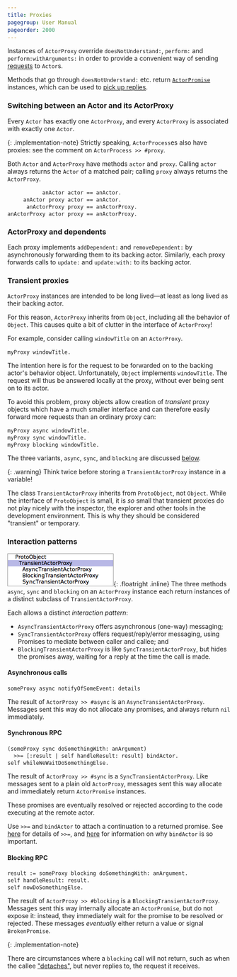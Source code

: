 ```yaml
---
title: Proxies
pagegroup: User Manual
pageorder: 2000
---
```


Instances of `ActorProxy` override `doesNotUnderstand:`, `perform:`
and `perform:withArguments:` in order to provide a convenient way of
sending [requests](requests.html) to `Actor`s.

Methods that go through `doesNotUnderstand:` etc. return
[`ActorPromise`](promises.html) instances, which can be used to
[pick up replies](promises.html#promises-from-interactions-with-actors).

### Switching between an Actor and its ActorProxy

Every `Actor` has exactly one `ActorProxy`, and every `ActorProxy` is
associated with exactly one `Actor`.

{: .implementation-note}
Strictly speaking, `ActorProcess`es also have proxies: see the comment
on `ActorProcess >> #proxy`.

Both `Actor` and `ActorProxy` have methods `actor` and `proxy`.
Calling `actor` always returns the `Actor` of a matched pair; calling
`proxy` always returns the `ActorProxy`.

```smalltalk
           anActor actor == anActor.
     anActor proxy actor == anActor.
      anActorProxy proxy == anActorProxy.
anActorProxy actor proxy == anActorProxy.
```

### ActorProxy and dependents

Each proxy implements `addDependent:` and `removeDependent:` by
asynchronously forwarding them to its backing actor. Similarly, each
proxy forwards calls to `update:` and `update:with:` to its backing
actor.

### Transient proxies

`ActorProxy` instances are intended to be long lived—at least as long
lived as their backing actor.

For this reason, `ActorProxy` inherits from `Object`, including all
the behavior of `Object`. This causes quite a bit of clutter in the
interface of `ActorProxy`!

For example, consider calling `windowTitle` on an `ActorProxy`.

```smalltalk
myProxy windowTitle.
```

The intention here is for the request to be forwarded on to the
backing actor's behavior object. Unfortunately, `Object` implements
`windowTitle`. The request will thus be answered locally at the proxy,
without ever being sent on to its actor.

To avoid this problem, proxy objects allow creation of *transient*
proxy objects which have a much smaller interface and can therefore
easily forward more requests than an ordinary proxy can:

```smalltalk
myProxy async windowTitle.
myProxy sync windowTitle.
myProxy blocking windowTitle.
```

The three variants, `async`, `sync`, and `blocking` are discussed
[below](#interaction-patterns).

{: .warning}
Think twice before storing a `TransientActorProxy` instance in a
variable!

The class `TransientActorProxy` inherits from `ProtoObject`, not
`Object`. While the interface of `ProtoObject` is small, it is *so*
small that transient proxies do not play nicely with the inspector,
the explorer and other tools in the development environment. This is
why they should be considered "transient" or temporary.

### Interaction patterns

![TransientActorProxy hierarchy](<img/TransientActorProxy hierarchy.png>){: .floatright .inline}
The three methods `async`, `sync` and `blocking` on an `ActorProxy`
instance each return instances of a distinct subclass of
`TransientActorProxy`.

Each allows a distinct *interaction pattern*:

 - `AsyncTransientActorProxy` offers asynchronous (one-way) messaging;
 - `SyncTransientActorProxy` offers request/reply/error messaging,
   using Promises to mediate between caller and callee; and
 - `BlockingTransientActorProxy` is like `SyncTransientActorProxy`,
   but hides the promises away, waiting for a reply at the time the
   call is made.

#### Asynchronous calls

```smalltalk
someProxy async notifyOfSomeEvent: details
```

The result of `ActorProxy >> #async` is an `AsyncTransientActorProxy`.
Messages sent this way do not allocate any promises, and always return
`nil` immediately.

#### Synchronous RPC

```smalltalk
(someProxy sync doSomethingWith: anArgument)
  >>= [:result | self handleResult: result] bindActor.
self whileWeWaitDoSomethingElse.
```

The result of `ActorProxy >> #sync` is a `SyncTransientActorProxy`.
Like messages sent to a plain old `ActorProxy`, messages sent this way
allocate and immediately return `ActorPromise` instances.

These promises are eventually resolved or rejected according to the
code executing at the remote actor.

Use `>>=` and `bindActor` to attach a continuation to a returned
promise. See [here](promises.html#adding-a-continuation-to-a-promise)
for details of `>>=`, and
[here](promises.html#where-and-when-do-handlers-run) for information
on why `bindActor` is so important.

#### Blocking RPC

```smalltalk
result := someProxy blocking doSomethingWith: anArgument.
self handleResult: result.
self nowDoSomethingElse.
```

The result of `ActorProxy >> #blocking` is a
`BlockingTransientActorProxy`. Messages sent this way internally
allocate an `ActorPromise`, but do not expose it: instead, they
immediately wait for the promise to be resolved or rejected. These
messages *eventually* either return a value or signal `BrokenPromise`.

{: .implementation-note}

There are circumstances where a `blocking` call will not return, such
as when the callee ["detaches"](behaviors.html#suspending-the-caller),
but never replies to, the request it receives.

